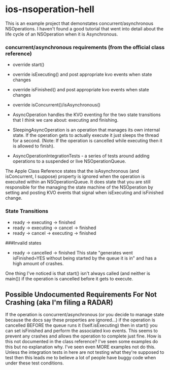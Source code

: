 # ios-nsoperation-hell

This is an example project that demonstates concurrent/asynchronous NSOperations.  I haven't found a good tutorial that went into detail about the life cycle of an NSOperation when it is Asynchronous.

### concurrent/asynchronous requirements (from the official class reference)
- override start()
- override isExecuting() and post appropriate kvo events when state changes
- override isFinished() and post appropriate kvo events when state changes
- override isConcurrent()/isAsynchronous()

- AsyncOperation handles the KVO eventing for the two state transitions that I _think_ we care about: executing and finishing.
- SleepingAsyncOperation is an operation that manages its own internal state.  If the operation gets to actually execute it just sleeps the thread for a second. (Note: If the operation is cancelled while executing then it is allowed to finish).
- AsyncOperationIntegrationTests - a series of tests around adding operations to a suspended or live NSOperationQueue.

The Apple Class Reference states that the isAsynchronous (and isConcurrent, I suppose) property is ignored when the operation is execuited within an NSOperationQueue.  It does state that you are still responsible for the managing the state machine of the NSOperation by setting and posting KVO events that signal when isExecuting and isFinished change.

### State Transitions
 - ready -> executing -> finished
 - ready -> executing -> cancel -> finished
 - ready -> cancel -> executing -> finished
 
 ###Invalid states
 - ready -> cancelled -> finished
 This state "generates went isFinished=YES without being started by the queue it is in" and has a high amount of crashes.
 
 One thing I've noticed is that start() isn't always called (and neither is main()) if the operation is cancelled before it gets to execute.

## Possible Undocumented Requirements For Not Crashing (aka I'm filing a RADAR)

If the operation is concurrent/asynchronous (or you decide to manage state because the docs say these properties are ignored...) if the operation is cancelled BEFORE the queue runs it (!self.isExecuting) then in start() you can set isFinished and perform the associated kvo events.  This seems to prevent any crashes and allows the operation to complete just fine.  How is this not documented in the class reference?  I've seen some examples do this but no explanation why.  I've seen even MORE examples not do this.  Unless the integration tests in here are not testing what they're supposed to test then this leads me to believe a lot of people have buggy code when under these test conditions.
